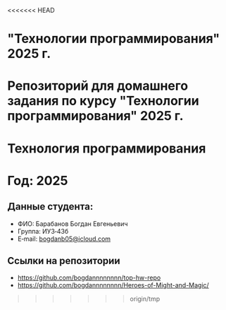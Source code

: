 <<<<<<< HEAD
# "Технологии программирования" 2025 г.
Репозиторий для домашнего задания по курсу "Технологии программирования" 2025 г.
=======
# Технология программирования
# Год: 2025

## Данные студента:
- ФИО: Барабанов Богдан Евгеньевич
- Группа: ИУ3‑43б
- E‑mail: bogdanb05@icloud.com

## Ссылки на репозитории
- https://github.com/bogdannnnnnnn/top-hw-repo
- https://github.com/bogdannnnnnnn/Heroes-of-Might-and-Magic/

>>>>>>> origin/tmp
